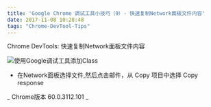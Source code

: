 ```yaml
---
title: 'Google Chrome 调试工具小技巧（9）- 快速复制Network面板文件内容'
date: 2017-11-08 10:28:48
tags: "Chrome-DevTool-Tips"
---
```

Chrome DevTools:  快速复制Network面板文件内容

![使用Google调试工具添加Class](/images/tip9.gif)

- 在Network面板选择文件,然后点击邮件，从 Copy 项目中选择 Copy response



_ Chrome版本 60.0.3112.101 _
